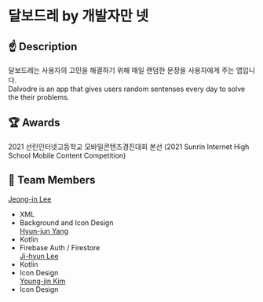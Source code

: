 # 달보드레 by 개발자만 넷
## ☝ Description
달보드레는 사용자의 고민을 해결하기 위해 매일 랜덤한 문장을 사용자에게 주는 앱입니다. <br />
Dalvodre is an app that gives users random sentenses every day to solve the their problems.

## 🏆 Awards
2021 선린인터넷고등학교 모바일콘텐츠경진대회 본선 (2021 Sunrin Internet High School Mobile Content Competition)

## 🙏 Team Members
[ Jeong-in Lee ](https://github.com/Jeongin205)<br />
 - XML <br />
 - Background and Icon Design <br />
[ Hyun-jun Yang ](https://github.com/2tle)<br />
 - Kotlin <br />
 - Firebase Auth / Firestore <br />
[ Ji-hyun Lee ](https://github.com/JiHyun13)<br />
 - Kotlin <br />
 - Icon Design <br />
[ Young-jin Kim ](https://github.com/jinagabnida) <br />
 - Icon Design <br />


